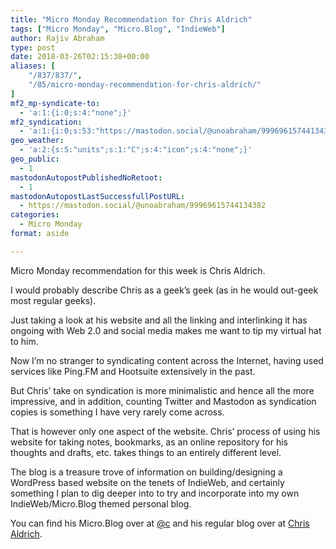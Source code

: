 ```yaml
---
title: "Micro Monday Recommendation for Chris Aldrich"
tags: ["Micro Monday", "Micro.Blog", "IndieWeb"]
author: Rajiv Abraham
type: post
date: 2018-03-26T02:15:38+00:00
aliases: [
    "/837/837/",
    "/85/micro-monday-recommendation-for-chris-aldrich/"
]
mf2_mp-syndicate-to:
  - 'a:1:{i:0;s:4:"none";}'
mf2_syndication:
  - 'a:1:{i:0;s:53:"https://mastodon.social/@unoabraham/99969615744134382";}'
geo_weather:
  - 'a:2:{s:5:"units";s:1:"C";s:4:"icon";s:4:"none";}'
geo_public:
  - 1
mastodonAutopostPublishedNoRetoot:
  - 1
mastodonAutopostLastSuccessfullPostURL:
  - https://mastodon.social/@unoabraham/99969615744134382
categories:
  - Micro Monday
format: aside

---
```

<p style="text-align: left;">
  Micro Monday recommendation for this week is Chris Aldrich.
</p>

<p style="text-align: left;">
  I would probably describe Chris as a geek&#8217;s geek (as in he would out-geek most regular geeks).
</p>

<p style="text-align: left;">
  Just taking a look at his website and all the linking and interlinking it has ongoing with Web 2.0 and social media makes me want to tip my virtual hat to him.
</p>

<p style="text-align: left;">
  Now I&#8217;m no stranger to syndicating content across the Internet, having used services like Ping.FM and Hootsuite extensively in the past.
</p>

<p style="text-align: left;">
  But Chris&#8217; take on syndication is more minimalistic and hence all the more impressive, and in addition, counting Twitter and Mastodon as syndication copies is something I have very rarely come across.
</p>

<p style="text-align: left;">
  That is however only one aspect of the website. Chris&#8217; process of using his website for taking notes, bookmarks, as an online repository for his thoughts and drafts, etc. takes things to an entirely different level.
</p>

<p style="text-align: left;">
  The blog is a treasure trove of information on building/designing a WordPress based website on the tenets of IndieWeb, and certainly something I plan to dig deeper into to try and incorporate into my own IndieWeb/Micro.Blog themed personal blog.
</p>

<p style="text-align: left;">
  You can find his Micro.Blog over at <a href="https://micro.blog/c" target="_blank" rel="noopener">@c</a> and his regular blog over at <a href="http://boffosocko.com/" target="_blank" rel="noopener">Chris Aldrich</a>.
</p>